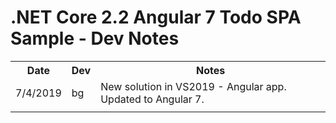 # .NET Core 2.2 Angular 7 Todo SPA Sample - Dev Notes

<table>
    <tr>
        <th>Date</th>
        <th>Dev</th>
        <th>Notes</th>
    </tr>
    <tr>
        <td>7/4/2019</td><td>bg</td>
		<td>
			New solution in VS2019 - Angular app.
			Updated to Angular 7.<br/>
		</td>
    </tr>
    <tr>
        <td></td><td></td>
		<td>
		</td>
    </tr>
</table>
